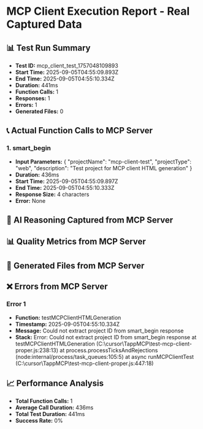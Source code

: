 
# MCP Client Execution Report - Real Captured Data

## 📊 Test Run Summary
- **Test ID:** mcp_client_test_1757048109893
- **Start Time:** 2025-09-05T04:55:09.893Z
- **End Time:** 2025-09-05T04:55:10.334Z
- **Duration:** 441ms
- **Function Calls:** 1
- **Responses:** 1
- **Errors:** 1
- **Generated Files:** 0

## 📞 Actual Function Calls to MCP Server


### 1. smart_begin
- **Input Parameters:** {
  "projectName": "mcp-client-test",
  "projectType": "web",
  "description": "Test project for MCP client HTML generation"
}
- **Duration:** 436ms
- **Start Time:** 2025-09-05T04:55:09.897Z
- **End Time:** 2025-09-05T04:55:10.333Z
- **Response Size:** 4 characters
- **Error:** None


## 🧠 AI Reasoning Captured from MCP Server



## 📊 Quality Metrics from MCP Server



## 📁 Generated Files from MCP Server



## ❌ Errors from MCP Server


### Error 1
- **Function:** testMCPClientHTMLGeneration
- **Timestamp:** 2025-09-05T04:55:10.334Z
- **Message:** Could not extract project ID from smart_begin response
- **Stack:** Error: Could not extract project ID from smart_begin response
    at testMCPClientHTMLGeneration (C:\cursor\TappMCP\test-mcp-client-proper.js:238:13)
    at process.processTicksAndRejections (node:internal/process/task_queues:105:5)
    at async runMCPClientTest (C:\cursor\TappMCP\test-mcp-client-proper.js:447:18)


## 📈 Performance Analysis
- **Total Function Calls:** 1
- **Average Call Duration:** 436ms
- **Total Test Duration:** 441ms
- **Success Rate:** 0%
